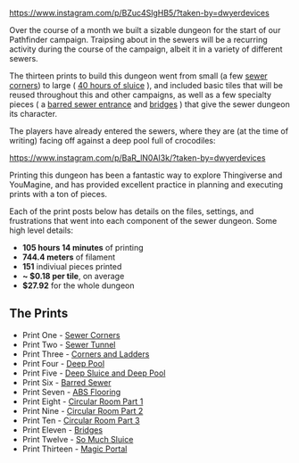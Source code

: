 

https://www.instagram.com/p/BZuc4SlgHB5/?taken-by=dwyerdevices

Over the course of a month we built a sizable dungeon for the start of our Pathfinder
campaign. Traipsing about in the sewers will be a recurring activity during the course
of the campaign, albeit it in a variety of different sewers. 

The thirteen prints to build this dungeon went from 
small (a few [sewer corners](http://www.dwyerdevices.com/2017/09/24/sewer-dungeon-print-one/)) to large ( [40 hours of sluice](http://www.dwyerdevices.com/2017/10/08/sewer-dungeon-print-twelve/) ), and included basic tiles that will be
reused throughout this and other campaigns, as well as a few specialty pieces ( a [barred sewer entrance](http://www.dwyerdevices.com/2017/09/29/sewer-dungeon-print-six/) and [bridges](http://www.dwyerdevices.com/2017/10/06/sewer-dungeon-print-eleven/) )
that give the sewer dungeon its character.

The players have already entered the sewers, where they are (at the time of writing) facing off against
a deep pool full of crocodiles:

https://www.instagram.com/p/BaR_lN0AI3k/?taken-by=dwyerdevices

Printing this dungeon has been a fantastic way to explore Thingiverse and YouMagine, and has provided
excellent practice in planning and executing prints with a ton of pieces.

Each of the print posts below has details on the files, settings, and frustrations that went
into each component of the sewer dungeon. Some high level details:


 - **105 hours 14 minutes** of printing     
 - **744.4 meters** of filament
 - **151** indiviual pieces printed 
 - **~ $0.18 per tile**, on average
 - **$27.92** for the whole dungeon


## The Prints

 - Print One - [Sewer Corners](http://www.dwyerdevices.com/2017/09/24/sewer-dungeon-print-one/)
 - Print Two - [Sewer Tunnel](http://www.dwyerdevices.com/2017/09/24/sewer-dungeon-print-two/)
 - Print Three - [Corners and Ladders](http://www.dwyerdevices.com/2017/09/24/sewer-dungeon-print-three/)
 - Print Four - [Deep Pool](http://www.dwyerdevices.com/2017/09/24/sewer-dungeon-print-4/)
 - Print Five - [Deep Sluice and Deep Pool](http://www.dwyerdevices.com/2017/09/29/sewer-dungeon-print-five/)
 - Print Six - [Barred Sewer](http://www.dwyerdevices.com/2017/09/29/sewer-dungeon-print-six/)
 - Print Seven - [ABS Flooring](http://www.dwyerdevices.com/2017/09/29/sewer-dungeon-print-seven/)
 - Print Eight - [Circular Room Part 1](http://www.dwyerdevices.com/2017/10/02/sewer-dungeon-print-eight/)
 - Print Nine - [Circular Room Part 2](http://www.dwyerdevices.com/2017/10/03/sewer-dungeon-print-nine/)
 - Print Ten - [Circular Room Part 3](http://www.dwyerdevices.com/2017/10/05/sewer-dungeon-print-ten/)
 - Print Eleven - [Bridges](http://www.dwyerdevices.com/2017/10/06/sewer-dungeon-print-eleven/)
 - Print Twelve - [So Much Sluice](http://www.dwyerdevices.com/2017/10/08/sewer-dungeon-print-twelve/)
 - Print Thirteen - [Magic Portal](http://www.dwyerdevices.com/2017/10/14/sewer-dungeon-print-thirteen/)
